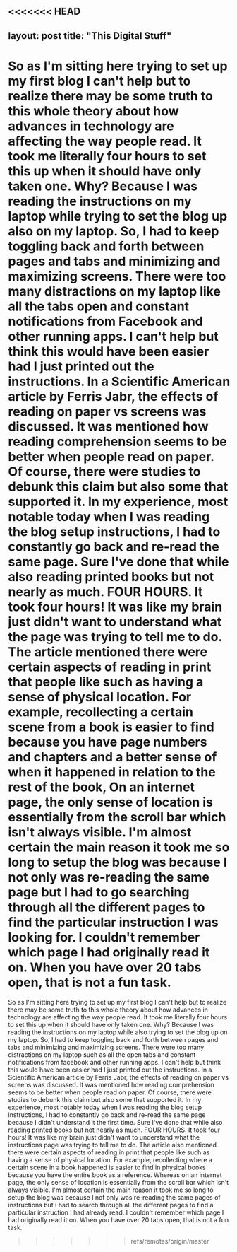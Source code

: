 <<<<<<< HEAD
---
layout: post
title: "This Digital Stuff"
---

So as I'm sitting here trying to set up my first blog I can't help but to realize there may be some truth to this whole theory about how advances in technology are affecting the way people read. It took me literally four hours to set this up when it should have only taken one. Why? Because I was reading the instructions on my laptop while trying to set the blog up also on my laptop. So, I had to keep toggling back and forth between pages and tabs and minimizing and maximizing screens. There were too many distractions on my laptop like all the tabs open and constant notifications from Facebook and other running apps. I can't help but think this would have been easier had I just printed out the instructions.
  In a Scientific American article by Ferris Jabr, the effects of reading on paper vs screens was discussed. It was mentioned how reading comprehension seems to be better when people read on paper. Of course, there were studies to debunk this claim but also some that supported it. In my experience, most notable today when I was reading the blog setup instructions, I had to constantly go back and re-read the same page. Sure I've done that while also reading printed books but not nearly as much. FOUR HOURS. It took four hours! It was like my brain just didn't want to understand what the page was trying to tell me to do.
  The article mentioned there were certain aspects of reading in print that people like such as having a sense of physical location. For example, recollecting a certain scene from a book is easier to find because you have page numbers and chapters and a better sense of when it happened in relation to the rest of the book, On an internet page, the only sense of location is essentially from the scroll bar which isn't always visible. I'm almost certain the main reason it took me so long to setup the blog was because I not only was re-reading the same page but I had to go searching through all the different pages to find the particular instruction I was looking for. I couldn't remember which page I had originally read it on. When you have over 20 tabs open, that is not a fun task.
=======
So as I'm sitting here trying to set up my first blog I can't help but to realize there may be some truth to this whole theory about how advances in technology are affecting the way people read. It took me literally four hours to set this up when it should have only taken one. Why? Because I was reading the instructions on my laptop while also trying to set the blog up on my laptop. So, I had to keep toggling back and forth between pages and tabs and minimizing and maximizing screens. There were too many distractions on my laptop such as all the open tabs and constant notifications from facebook and other running apps. I can't help but think this would have been easier had I just printed out the instructions.
  In a Scientific American article by Ferris Jabr, the effects of reading on paper vs screens was discussed. It was mentioned how reading comprehension seems to be better when people read on paper. Of course, there were studies to debunk this claim but also some that supported it. In my experience, most notably today when I was reading the blog setup instructions, I had to constantly go back and re-read the same page because I didn't understand it the first time. Sure I've done that while also reading printed books but not nearly as much. FOUR HOURS. It took four hours! It was like my brain just didn't want to understand what the instructions page was trying to tell me to do.
  The article also mentioned there were certain aspects of reading in print that people like such as having a sense of physical location. For example, recollecting where a certain scene in a book happened is easier to find in physical books because you have the entire book as a reference. Whereas on an internet page, the only sense of location is essentially from the scroll bar which isn't always visible. I'm almost certain the main reason it took me so long to setup the blog was because I not only was re-reading the same pages of instructions but I had to search through all the different pages to find a particular instruction I had already read. I couldn't remember which page I had originally read it on. When you have over 20 tabs open, that is not a fun task.
>>>>>>> refs/remotes/origin/master

